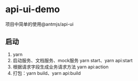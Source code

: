 # api-ui-demo
项目中简单的使用@antmjs/api-ui

## 启动
1. yarn
2. 启动服务、文档服务、mock服务
yarn start、yarn api:start
3. 根据请求字段生成业务请求方法
yarn api:action
4. 打包：yarn build、yarn api:build
